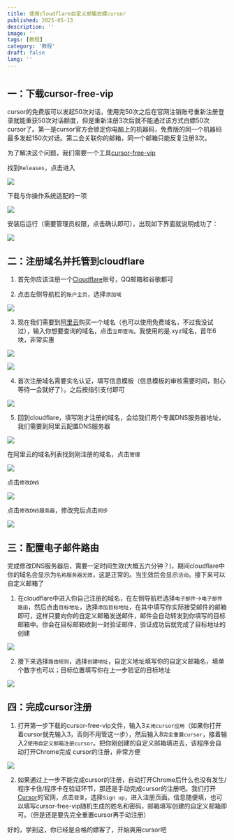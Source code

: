 ```yaml
---
title: 使用cloudflare自定义邮箱白嫖cursor
published: 2025-05-13
description: ''
image: ''
tags: [教程]
category: '教程'
draft: false 
lang: ''
---
```


# 

## **一：下载cursor-free-vip**

cursor的免费版可以发起50次对话，使用完50次之后在官网注销账号重新注册登录就能重获50次对话额度，但是重新注册3次后就不能通过该方式白嫖50次cursor了。第一是cursor官方会锁定你电脑上的机器码，免费版的同一个机器码最多发起150次对话。第二会关联你的邮箱，同一个邮箱只能反复注册3次。

为了解决这个问题，我们需要一个工具[cursor-free-vip](https:/github.com/yeongpin/cursor-free-vip)

找到`Releases`，点击进入

![](assets/images/2025-05-13-12-54-29-image.png)

下载与你操作系统适配的一项

![](assets/images/2025-05-13-12-55-06-image.png)

安装后运行（需要管理员权限，点击确认即可），出现如下界面就说明成功了：

![](assets/images/2025-05-13-12-58-47-image.png)

## 二：注册域名并托管到cloudflare

1. 首先你应该注册一个[Cloudflare](https://www.cloudflare.com/zh-cn/)账号，QQ邮箱和谷歌都可

2. 点击左侧导航栏的`账户主页`，选择`添加域`

![](assets/images/2025-05-13-13-03-25-image.png)

3. 现在我们需要到[阿里云](https://www.aliyun.com/)购买一个域名（也可以使用免费域名，不过我没试过），输入你想要查询的域名，点击`立即查询`。我使用的是.xyz域名，首年6块，非常实惠

![](assets/images/2025-05-13-13-06-36-image.png)

![](assets/images/2025-05-13-13-08-03-image.png)

4. 首次注册域名需要实名认证，填写信息模板（信息模板的审核需要时间，耐心等待一会就好了）。之后按指引支付即可

![](assets/images/2025-05-13-13-09-57-image.png)

5. 回到cloudflare，填写刚才注册的域名，会给我们两个专属DNS服务器地址，我们需要到阿里云配置DNS服务器

![](assets/images/2025-05-13-13-58-00-image.png)

在阿里云的域名列表找到刚注册的域名，点击`管理`

![](assets/images/2025-05-13-13-58-34-image.png)

点击`修改DNS`

![](assets/images/2025-05-13-14-30-48-image.png)

点击`修改DNS服务器`，修改完后点击`同步`

![](assets/images/2025-05-13-14-00-14-image.png)

## 三：配置电子邮件路由

完成修改DNS服务器后，需要一定时间生效(大概五六分钟？)，期间cloudflare中你的域名会显示为`名称服务器无效`，这是正常的。当生效后会显示`活动`。接下来可以自定义邮箱了

1. 在cloudflare中进入你自己注册的域名，在左侧导航栏选择`电子邮件`->`电子邮件路由`，然后点击`目标地址`，选择`添加目标地址`，在其中填写你实际接受邮件的邮箱即可，这样只要向你的自定义邮箱发送邮件，邮件会自动转发到你填写的目标邮箱中。你会在目标邮箱收到一封验证邮件，验证成功后就完成了目标地址的创建

![](assets/images/2025-05-13-14-12-08-image.png)

2. 接下来选择`路由规则`，选择`创建地址`，自定义地址填写你的自定义邮箱名，填单个数字也可以；目标位置填写你在上一步验证的目标地址

![](assets/images/2025-05-13-14-14-24-image.png)

## 四：完成cursor注册

1. 打开第一步下载的cursor-free-vip文件，输入3`关闭cursor应用`（如果你打开着cursor就先输入3，否则不用管这一步），然后输入8`完全重置cursor`，接着输入2`使用自定义邮箱注册cursor`。把你刚创建的自定义邮箱填进去，该程序会自动打开Chrome完成 cursor的注册，非常方便

![](assets/images/2025-05-13-14-19-50-image.png)

2. 如果通过上一步不能完成cursor的注册，自动打开Chrome后什么也没有发生/程序卡住/程序卡在验证环节，那还是手动完成cursor的注册吧。我们打开[Cursor](https://www.cursor.com/cn)的官网，点击`登录`，选择`Sign up`，进入注册页面。信息随便填，也可以填写cursor-free-vip随机生成的姓名和密码，邮箱填写创建的自定义邮箱即可。（但是还是要先完全重置cursor再手动注册）

好的，学到这，你已经是合格的嫖客了，开始爽用cursor吧
